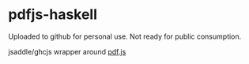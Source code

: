 pdfjs-haskell
===

Uploaded to github for personal use. Not ready for public consumption.

jsaddle/ghcjs wrapper around [pdf.js](https://github.com/mozilla/pdf.js)
